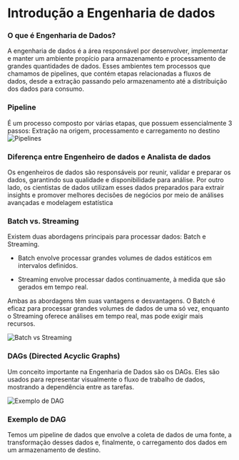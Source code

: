 
# Introdução a Engenharia de dados

### O que é Engenharia de Dados?

A engenharia de dados é a área responsável por desenvolver, implementar e manter um ambiente propício para armazenamento e processamento de grandes quantidades de dados. Esses ambientes tem processos que chamamos de pipelines, que contém etapas relacionadas a fluxos de dados, desde a extração passando pelo armazenamento até a distribuição dos dados para consumo.

### Pipeline
É um processo composto por várias etapas, que possuem essencialmente 3 passos: Extração na origem, processamento e carregamento no destino
![Pipelines](https://blog.zooxsmart.com/hubfs/imagem-pt-Artigo-de-Blog--Pipeline-de-dados.jpg)
### Diferença entre Engenheiro de dados e Analista de dados

Os engenheiros de dados são responsáveis por reunir, validar e preparar os dados, garantindo sua qualidade e disponibilidade para análise. Por outro lado, os cientistas de dados utilizam esses dados preparados para extrair insights e promover melhores decisões de negócios por meio de análises avançadas e modelagem estatística

### Batch vs. Streaming

Existem duas abordagens principais para processar dados: Batch e Streaming.

- Batch envolve processar grandes volumes de dados estáticos em intervalos definidos. 

- Streaming envolve processar dados continuamente, à medida que são gerados em tempo real.

Ambas as abordagens têm suas vantagens e desvantagens. O Batch é eficaz para processar grandes volumes de dados de uma só vez, enquanto o Streaming oferece análises em tempo real, mas pode exigir mais recursos.

![Batch vs Streaming](https://k21academy.com/wp-content/uploads/2020/11/BatchProcessingStreamProcessing_Diagram-02.png)

### DAGs (Directed Acyclic Graphs)

Um conceito importante na Engenharia de Dados são os DAGs. Eles são usados para representar visualmente o fluxo de trabalho de dados, mostrando a dependência entre as tarefas.

![Exemplo de DAG](https://cdn-us1.hash.ai/site/dag-example.png)


### Exemplo de DAG

Temos um pipeline de dados que envolve a coleta de dados de uma fonte, a transformação desses dados e, finalmente, o carregamento dos dados em um armazenamento de destino.

